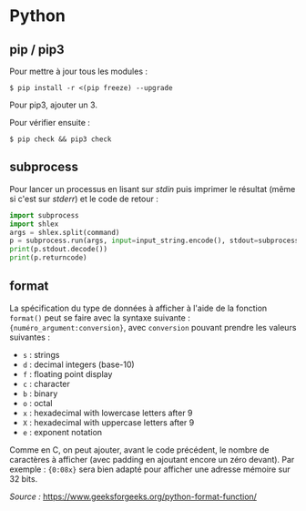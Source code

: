 Python
======

## pip / pip3
Pour mettre à jour tous les modules :
```
$ pip install -r <(pip freeze) --upgrade
```

Pour pip3, ajouter un 3.

Pour vérifier ensuite :
```
$ pip check && pip3 check
```

## subprocess
Pour lancer un processus en lisant sur *stdin* puis imprimer le résultat (même si c'est sur *stderr*) et le code de retour :
```python
import subprocess
import shlex
args = shlex.split(command)
p = subprocess.run(args, input=input_string.encode(), stdout=subprocess.PIPE, stderr=subprocess.STDOUT)
print(p.stdout.decode())
print(p.returncode)
```

## format
La spécification du type de données à afficher à l'aide de la fonction `format()` peut se faire avec la syntaxe suivante : `{numéro_argument:conversion}`, avec `conversion` pouvant prendre les valeurs suivantes :
- `s` : strings
- `d` : decimal integers (base-10)
- `f` : floating point display
- `c` : character
- `b` : binary
- `o` : octal
- `x` : hexadecimal with lowercase letters after 9
- `X` : hexadecimal with uppercase letters after 9
- `e` : exponent notation

Comme en C, on peut ajouter, avant le code précédent, le nombre de caractères à afficher (avec padding en ajoutant encore un zéro devant).
Par exemple : `{0:08x}` sera bien adapté pour afficher une adresse mémoire sur 32 bits.

*Source :* <https://www.geeksforgeeks.org/python-format-function/>
